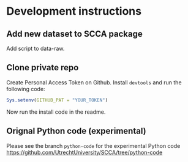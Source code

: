 # Development instructions

## Add new dataset to SCCA package

Add script to data-raw.

## Clone private repo

Create Personal Access Token on Github. Install `devtools` and run the following code:

``` r
Sys.setenv(GITHUB_PAT = "YOUR_TOKEN")
```

Now run the install code in the readme. 

## Orignal Python code (experimental)

Please see the branch `python-code` for the experimental Python code https://github.com/UtrechtUniversity/SCCA/tree/python-code
